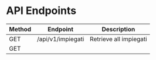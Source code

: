 # API Endpoints
| Method        |Endpoint                |Description              |
|-------------- |------------------------|-------------------------|
|GET            |/api/v1/impiegati       |Retrieve all impiegati   |
|GET            |                        |                         |
